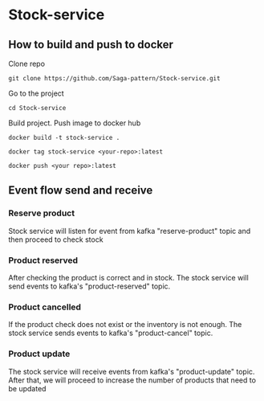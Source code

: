 # Stock-service

## How to build and push to docker
Clone repo
```
git clone https://github.com/Saga-pattern/Stock-service.git
```

Go to the project
```
cd Stock-service
```

Build project. Push image to docker hub
```
docker build -t stock-service .
```
```
docker tag stock-service <your-repo>:latest
```
```
docker push <your repo>:latest
```

## Event flow send and receive
### Reserve product
Stock service will listen for event from kafka "reserve-product" topic and then proceed to check stock

### Product reserved
After checking the product is correct and in stock. The stock service will send events to kafka's "product-reserved" topic.

### Product cancelled
If the product check does not exist or the inventory is not enough. The stock service sends events to kafka's "product-cancel" topic.

### Product update
The stock service will receive events from kafka's "product-update" topic. After that, we will proceed to increase the number of products that need to be updated
